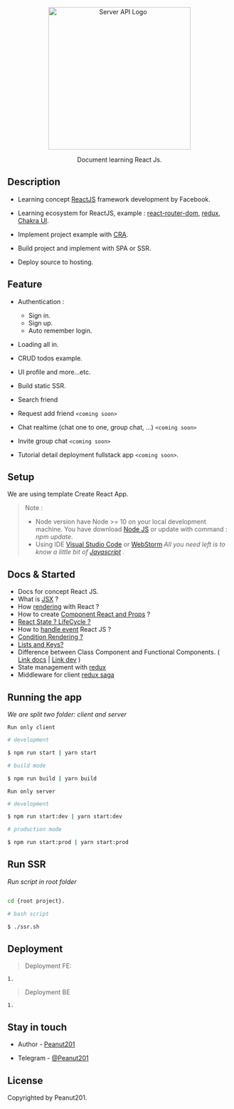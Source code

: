 
<p  align="center">

<a>

<img  src="https://cdn.freebiesupply.com/logos/large/2x/react-1-logo-svg-vector.svg"  width="320"  alt="Server API Logo" />

</a>

</p>

<p  align="center">Document learning React Js.</p>


## Description

- Learning concept [ReactJS](https://reactjs.org/docs/getting-started.html) framework development by Facebook.

- Learning ecosystem for ReactJS, example : [react-router-dom](https://reactrouter.com/web/guides/quick-start), [redux](https://redux.js.org/), [Chakra UI](https://chakra-ui.com/).

- Implement project example with [CRA](https://create-react-app.dev/).

- Build project and implement with SPA or SSR.

- Deploy source to hosting.



## Feature

- Authentication :
	+ Sign in.
	+ Sign up.
	+ Auto remember login.
  
- Loading all in.

- CRUD todos example.

- UI profile and more...etc.

- Build static SSR.

- Search friend

- Request add friend `<coming soon>`

- Chat realtime (chat one to one, group chat, ...) `<coming soon>`
  
- Invite group chat `<coming soon>`

- Tutorial detail deployment fullstack app `<coming soon>`.




## Setup



We are using template Create React App.



> Note :
> - Node version have Node >= 10 on your local development machine. You have download [Node JS](https://nodejs.org/en/) or update with command : *npm update*.
> - Using IDE [Visual Studio Code](https://code.visualstudio.com/) or [WebStorm](https://www.jetbrains.com/webstorm/)
> *All you need left is to know a little bit of [Javascript](https://www.w3schools.com/js/) .*



## Docs & Started

- Docs for concept React JS.
- What is [JSX](https://reactjs.org/docs/introducing-jsx.html) ?
- How [rendering](https://reactjs.org/docs/rendering-elements.html)  with React ?
- How to create [Component React and Props](https://reactjs.org/docs/components-and-props.html) ?
- [React State ? LifeCycle ?](https://reactjs.org/docs/state-and-lifecycle.html)
- How to [handle event](https://reactjs.org/docs/handling-events.html) React JS ?
- [Condition Rendering ?](https://reactjs.org/docs/conditional-rendering.html)
- [Lists and Keys?](https://reactjs.org/docs/lists-and-keys.html)
- Difference between Class Component and Functional Components. ( [Link docs](https://reactjs.org/docs/react-component.html#render) | [Link dev](https://dev.to/mehmehmehlol/class-components-vs-functional-components-in-react-4hd3) )
- State management with [redux](https://redux.js.org/)
- Middleware for client [redux saga](https://redux-saga.js.org/)

## Running the app
*We are split two folder: client and server*

`Run only client`

```bash
# development

$ npm run start | yarn start

# build mode

$ npm run build | yarn build


```

`Run only server`

```bash
# development

$ npm run start:dev | yarn start:dev

# production mode

$ npm run start:prod | yarn start:prod


```

## Run SSR

*Run script in root folder*

```bash

cd {root project}.

# bash script

$ ./ssr.sh

```
## Deployment


> Deployment FE:

	1.


> Deployment BE

	1.
## Stay in touch

- Author - [Peanut201](https://www.facebook.com/truongdq2001/)

- Telegram - [@Peanut201](https://t.me/peanut201)

## License

Copyrighted by Peanut201.
